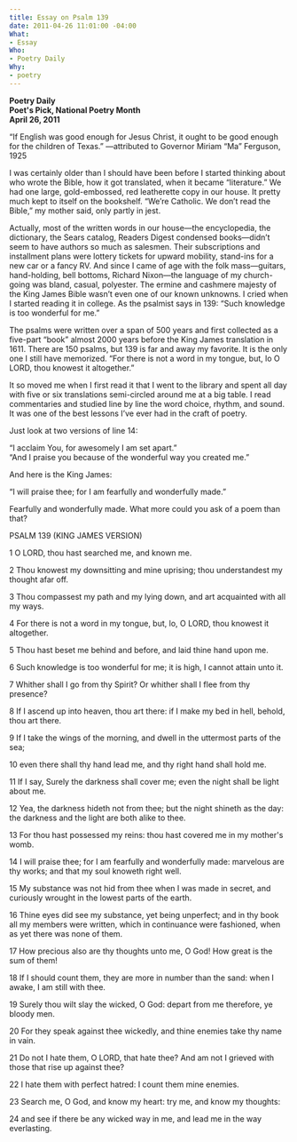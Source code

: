 ```yaml
---
title: Essay on Psalm 139
date: 2011-04-26 11:01:00 -04:00
What:
- Essay
Who:
- Poetry Daily
Why:
- poetry
---
```


**Poetry Daily**  
**Poet's Pick, National Poetry Month**  
**April 26, 2011**

“If English was good enough for Jesus Christ, it ought to be good enough for
the children of Texas.”
                                  —attributed to Governor Miriam “Ma” Ferguson, 1925

I was certainly older than I should have been before I started thinking about who wrote the Bible, how it got translated, when it became “literature.” We had one large, gold-embossed, red leatherette copy in our house. It pretty much kept to itself on the bookshelf.  “We’re Catholic.  We don’t read the Bible,” my mother said, only partly in jest.

Actually, most of the written words in our house—the encyclopedia, the dictionary, the Sears catalog, Readers Digest condensed books—didn’t seem to have authors so much as salesmen.  Their subscriptions and installment plans were lottery tickets for upward mobility, stand-ins for a new car or a fancy RV. And since I came of age with the folk mass—guitars, hand-holding, bell bottoms, Richard Nixon—the language of my church-going was bland, casual, polyester.  The ermine and cashmere majesty of the King James Bible wasn’t even one of our known unknowns.  I cried when I started reading it in college.  As the psalmist says in 139:  “Such knowledge is too wonderful for me.”

The psalms were written over a span of 500 years and first collected as a five-part “book” almost 2000 years before the King James translation in 1611.  There are 150 psalms, but 139 is far and away my favorite.  It is the only one I still have memorized.  “For there is not a word in my tongue, but, lo O LORD, thou knowest it altogether.”

It so moved me when I first read it that I went to the library and spent all day with five or six translations semi-circled around me at a big table.  I read commentaries and studied line by line the word choice, rhythm, and sound.  It was one of the best lessons I’ve ever had in the craft of poetry. 

Just look at two versions of line 14:

“I acclaim You, for awesomely I am set apart.”  
“And I praise you because of the wonderful way you created me.”

And here is the King James:

“I will praise thee; for I am fearfully and wonderfully made.” 

Fearfully and wonderfully made.  What more could you ask of a poem than that?


PSALM 139 (KING JAMES VERSION)

1 O LORD, thou hast searched me, and known me.

2 Thou knowest my downsitting and mine uprising; thou understandest my thought afar off.

3 Thou compassest my path and my lying down, and art acquainted with all my ways.

4 For there is not a word in my tongue, but, lo, O LORD, thou knowest it altogether.

5 Thou hast beset me behind and before, and laid thine hand upon me.

6 Such knowledge is too wonderful for me; it is high, I cannot attain unto it.

7 Whither shall I go from thy Spirit? Or whither shall I flee from thy presence?

8 If I ascend up into heaven, thou art there: if I make my bed in hell, behold, thou art there.

9 If I take the wings of the morning, and dwell in the uttermost parts of the sea;

10 even there shall thy hand lead me, and thy right hand shall hold me.

11 If I say, Surely the darkness shall cover me; even the night shall be light about me.

12 Yea, the darkness hideth not from thee; but the night shineth as the day: the darkness and the light
       	 are both alike to thee.

13 For thou hast possessed my reins: thou hast covered me in my mother's womb.

14 I will praise thee; for I am fearfully and wonderfully made: marvelous are thy works; and that
       	 my soul knoweth right well.

15 My substance was not hid from thee when I was made in secret, and curiously wrought in the
        	 lowest parts of the earth.

16 Thine eyes did see my substance, yet being unperfect; and in thy book all my members were
        	 written, which in continuance were fashioned, when as yet there was none of them.

17 How precious also are thy thoughts unto me, O God! How great is the sum of them!

18 If I should count them, they are more in number than the sand: when I awake, I am still with thee.

19 Surely thou wilt slay the wicked, O God: depart from me therefore, ye bloody men.

20 For they speak against thee wickedly, and thine enemies take thy name in vain.

21 Do not I hate them, O LORD, that hate thee? And am not I grieved with those that rise up against thee?

22 I hate them with perfect hatred: I count them mine enemies.

23 Search me, O God, and know my heart: try me, and know my thoughts:

24 and see if there be any wicked way in me, and lead me in the way everlasting.
